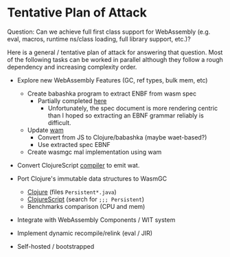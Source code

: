 # Tentative Plan of Attack

Question: Can we achieve full first class support for WebAssembly
(e.g. eval, macros, runtime ns/class loading, full library support,
etc.)?

Here is a general / tentative plan of attack for answering that
question. Most of the following tasks can be worked in parallel
although they follow a rough dependency and increasing complexity
order.

* Explore new WebAssembly Features (GC, ref types, bulk mem, etc)
  * Create babashka program to extract ENBF from wasm spec
    * Partially completed [here](spec-tools/spec-extract.cljs)
      * Unfortunately, the spec document is more rendering centric
        than I hoped so extracting an EBNF grammar reliably is
        difficult.
  * Update [wam](https://github.com/kanaka/wam)
    * Convert from JS to Clojure/babashka (maybe waet-based?)
    * Use extracted spec EBNF
  * Create wasmgc mal implementation using wam

* Convert ClojureScript [compiler](https://github.com/clojure/clojurescript/blob/master/src/main/clojure/cljs/compiler.cljc) to emit wat.

* Port Clojure's immutable data structures to WasmGC
  * [Clojure](https://github.com/clojure/clojure/blob/master/src/jvm/clojure/lang/) (files `Persistent*.java`)
  * [ClojureScript](https://github.com/clojure/clojurescript/blob/master/src/main/cljs/cljs/core.cljs) (search for `;;; Persistent`)
  * Benchmarks comparison (CPU and mem)

* Integrate with WebAssembly Components / WIT system

* Implement dynamic recompile/relink (eval / JIR)

* Self-hosted / bootstrapped
